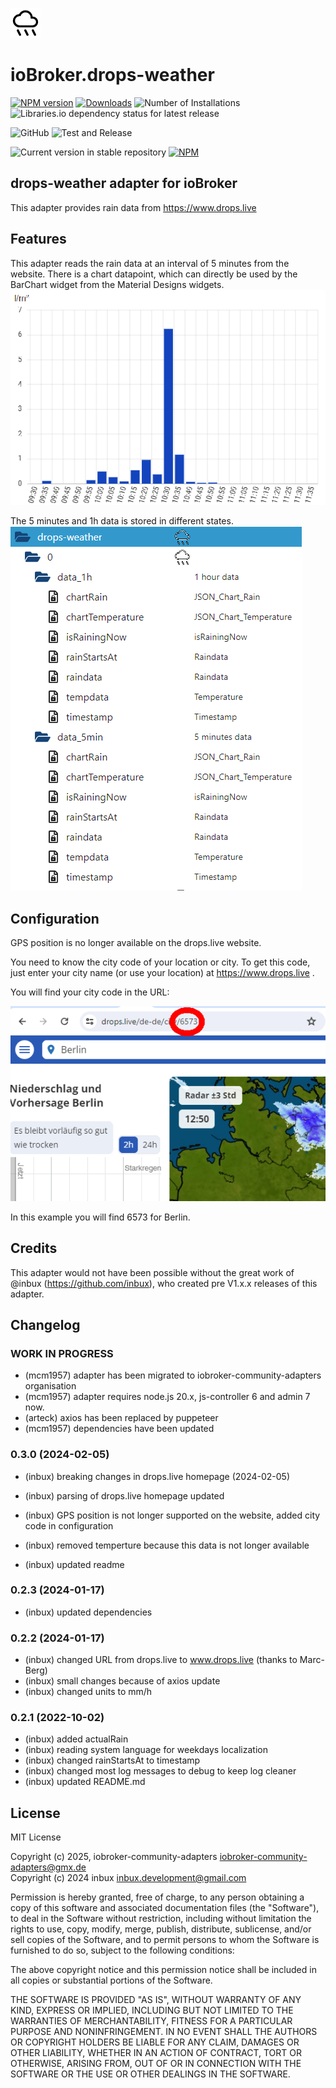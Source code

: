 ![Logo](admin/drops-weather.png)

# ioBroker.drops-weather

[![NPM version](https://img.shields.io/npm/v/iobroker.drops-weather.svg)](https://www.npmjs.com/package/iobroker.drops-weather)
[![Downloads](https://img.shields.io/npm/dm/iobroker.drops-weather.svg)](https://www.npmjs.com/package/iobroker.drops-weather)
![Number of Installations](https://iobroker.live/badges/drops-weather-installed.svg)
![Libraries.io dependency status for latest release](https://img.shields.io/librariesio/release/npm/iobroker.drops-weather?label=npm%20dependencies&style=flat-square)

![GitHub](https://img.shields.io/github/license/inbuxiobroker-community-adapaters/iobroker.drops-weather?style=flat-square)
![Test and Release](https://github.com/iobroker-community-adapters/ioBroker.drops-weather/workflows/Test%20and%20Release/badge.svg)

![Current version in stable repository](https://iobroker.live/badges/drops-weather-stable.svg)
[![NPM](https://nodei.co/npm/iobroker.drops-weather.png?downloads=true)](https://nodei.co/npm/iobroker.drops-weather/)

## drops-weather adapter for ioBroker

This adapter provides rain data from https://www.drops.live

## Features

This adapter reads the rain data at an interval of 5 minutes from the website.
There is a chart datapoint, which can directly be used by the BarChart widget from the Material Designs widgets.
![Logo](img/ChartDrops2.png)

The 5 minutes and 1h data is stored in different states.
![Logo](img/statesDrops.png)

## Configuration

GPS position is no longer available on the drops.live website.

You need to know the city code of your location or city. To get this code, just enter your city name (or use your location) at https://www.drops.live .

You will find your city code in the URL:

![Logo](img/citycode.png)

In this example you will find 6573 for Berlin.

## Credits

This adapter would not have been possible without the great work of @inbux (https://github.com/inbux), who created pre V1.x.x releases of this adapter.

## Changelog

<!--
	Placeholder for the next version (at the beginning of the line):
	### **WORK IN PROGRESS**
-->
### **WORK IN PROGRESS**
- (mcm1957) adapter has been migrated to iobroker-community-adapters organisation
- (mcm1957) adapter requires node.js 20.x, js-controller 6 and admin 7 now.
- (arteck) axios has been replaced by puppeteer
- (mcm1957) dependencies have been updated

### 0.3.0 (2024-02-05)

- (inbux) breaking changes in drops.live homepage (2024-02-05)

- (inbux) parsing of drops.live homepage updated
- (inbux) GPS position is not longer supported on the website, added city code in configuration
- (inbux) removed temperture because this data is not longer available
- (inbux) updated readme

### 0.2.3 (2024-01-17)
- (inbux) updated dependencies

### 0.2.2 (2024-01-17)
- (inbux) changed URL from drops.live to www.drops.live (thanks to Marc-Berg)
- (inbux) small changes because of axios update
- (inbux) changed units to mm/h

### 0.2.1 (2022-10-02)
- (inbux) added actualRain
- (inbux) reading system language for weekdays localization
- (inbux) changed rainStartsAt to timestamp
- (inbux) changed most log messages to debug to keep log cleaner
- (inbux) updated README.md

## License

MIT License

Copyright (c) 2025, iobroker-community-adapters <iobroker-community-adapters@gmx.de>  
Copyright (c) 2024 inbux <inbux.development@gmail.com>

Permission is hereby granted, free of charge, to any person obtaining a copy
of this software and associated documentation files (the "Software"), to deal
in the Software without restriction, including without limitation the rights
to use, copy, modify, merge, publish, distribute, sublicense, and/or sell
copies of the Software, and to permit persons to whom the Software is
furnished to do so, subject to the following conditions:

The above copyright notice and this permission notice shall be included in all
copies or substantial portions of the Software.

THE SOFTWARE IS PROVIDED "AS IS", WITHOUT WARRANTY OF ANY KIND, EXPRESS OR
IMPLIED, INCLUDING BUT NOT LIMITED TO THE WARRANTIES OF MERCHANTABILITY,
FITNESS FOR A PARTICULAR PURPOSE AND NONINFRINGEMENT. IN NO EVENT SHALL THE
AUTHORS OR COPYRIGHT HOLDERS BE LIABLE FOR ANY CLAIM, DAMAGES OR OTHER
LIABILITY, WHETHER IN AN ACTION OF CONTRACT, TORT OR OTHERWISE, ARISING FROM,
OUT OF OR IN CONNECTION WITH THE SOFTWARE OR THE USE OR OTHER DEALINGS IN THE
SOFTWARE.
